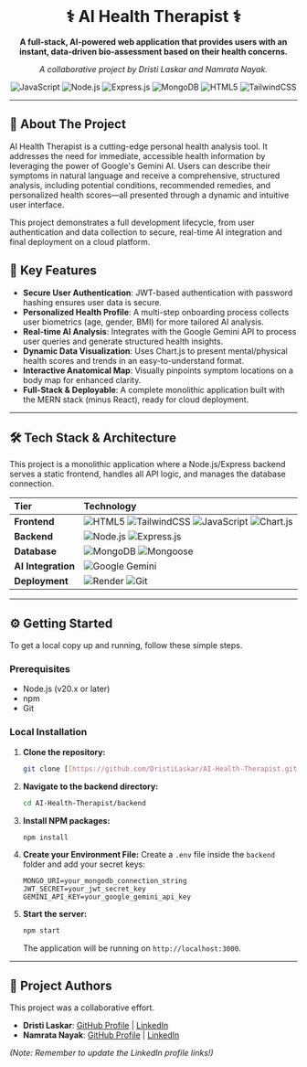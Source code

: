 <div align="center">
  <br/>
  <h1>⚕️ AI Health Therapist ⚕️</h1>
  <p>
    <b>A full-stack, AI-powered web application that provides users with an instant, data-driven bio-assessment based on their health concerns.</b>
  </p>
  <p>
    <i>A collaborative project by Dristi Laskar and Namrata Nayak.</i>
  </p>
  
  ![JavaScript](https://img.shields.io/badge/JavaScript-ES6-F7DF1E?style=for-the-badge&logo=javascript)
  ![Node.js](https://img.shields.io/badge/Node.js-20.x-339933?style=for-the-badge&logo=node.js)
  ![Express.js](https://img.shields.io/badge/Express-4.x-000000?style=for-the-badge&logo=express)
  ![MongoDB](https://img.shields.io/badge/MongoDB-7.x-47A248?style=for-the-badge&logo=mongodb)
  ![HTML5](https://img.shields.io/badge/HTML5-E34F26?style=for-the-badge&logo=html5)
  ![TailwindCSS](https://img.shields.io/badge/Tailwind_CSS-38B2AC?style=for-the-badge&logo=tailwind-css)

</div>

---

## 🌟 About The Project

AI Health Therapist is a cutting-edge personal health analysis tool. It addresses the need for immediate, accessible health information by leveraging the power of Google's Gemini AI. Users can describe their symptoms in natural language and receive a comprehensive, structured analysis, including potential conditions, recommended remedies, and personalized health scores—all presented through a dynamic and intuitive user interface.

This project demonstrates a full development lifecycle, from user authentication and data collection to secure, real-time AI integration and final deployment on a cloud platform.



## 🚀 Key Features

* **Secure User Authentication**: JWT-based authentication with password hashing ensures user data is secure.
* **Personalized Health Profile**: A multi-step onboarding process collects user biometrics (age, gender, BMI) for more tailored AI analysis.
* **Real-time AI Analysis**: Integrates with the Google Gemini API to process user queries and generate structured health insights.
* **Dynamic Data Visualization**: Uses Chart.js to present mental/physical health scores and trends in an easy-to-understand format.
* **Interactive Anatomical Map**: Visually pinpoints symptom locations on a body map for enhanced clarity.
* **Full-Stack & Deployable**: A complete monolithic application built with the MERN stack (minus React), ready for cloud deployment.

---

## 🛠️ Tech Stack & Architecture

This project is a monolithic application where a Node.js/Express backend serves a static frontend, handles all API logic, and manages the database connection.

| Tier | Technology |
| :--- | :--- |
| **Frontend** | ![HTML5](https://img.shields.io/badge/HTML5-E34F26?style=flat-square&logo=html5) ![TailwindCSS](https://img.shields.io/badge/Tailwind_CSS-38B2AC?style=flat-square&logo=tailwind-css) ![JavaScript](https://img.shields.io/badge/JavaScript-F7DF1E?style=flat-square&logo=javascript) ![Chart.js](https://img.shields.io/badge/Chart.js-FF6384?style=flat-square&logo=chart.js) |
| **Backend** | ![Node.js](https://img.shields.io/badge/Node.js-339933?style=flat-square&logo=node.js) ![Express.js](https://img.shields.io/badge/Express-000000?style=flat-square&logo=express) |
| **Database** | ![MongoDB](https://img.shields.io/badge/MongoDB-47A248?style=flat-square&logo=mongodb) ![Mongoose](https://img.shields.io/badge/Mongoose-880000?style=flat-square) |
| **AI Integration**| ![Google Gemini](https://img.shields.io/badge/Google_Gemini-4285F4?style=flat-square&logo=google) |
| **Deployment** | ![Render](https://img.shields.io/badge/Render-4A90E2?style=flat-square&logo=render) ![Git](https://img.shields.io/badge/Git-F05032?style=flat-square&logo=git) |

---

## ⚙️ Getting Started

To get a local copy up and running, follow these simple steps.

### Prerequisites

* Node.js (v20.x or later)
* npm
* Git

### Local Installation

1.  **Clone the repository:**
    ```bash
    git clone [[https://github.com/DristiLaskar/AI-Health-Therapist.git](https://github.com/DristiLaskar/AI-Health-Therapist.git](https://github.com/TechNamrata/AI_HEALTH_THERAPY.git))
    ```

2.  **Navigate to the backend directory:**
    ```bash
    cd AI-Health-Therapist/backend
    ```

3.  **Install NPM packages:**
    ```bash
    npm install
    ```

4.  **Create your Environment File:**
    Create a `.env` file inside the `backend` folder and add your secret keys:
    ```env
    MONGO_URI=your_mongodb_connection_string
    JWT_SECRET=your_jwt_secret_key
    GEMINI_API_KEY=your_google_gemini_api_key
    ```

5.  **Start the server:**
    ```bash
    npm start
    ```
    The application will be running on `http://localhost:3000`.

---

## 👥 Project Authors

This project was a collaborative effort.

* **Dristi Laskar**: [GitHub Profile](https://github.com/DristiLaskar) | [LinkedIn](https://www.linkedin.com/in/your-username/)
* **Namrata Nayak**: [GitHub Profile](https://github.com/NamrataNayak) | [LinkedIn](https://www.linkedin.com/in/her-username/)

*(Note: Remember to update the LinkedIn profile links!)*



